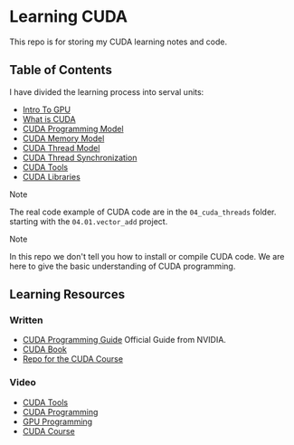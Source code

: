 # Learning CUDA

This repo is for storing my CUDA learning notes and code.

## Table of Contents

I have divided the learning process into serval units:

- [Intro To GPU](/00_intro_to_gpu/README.md)
- [What is CUDA](/01_into_to_cuda/README.md)
- [CUDA Programming Model](/02_cuda_programming/README.md)
- [CUDA Memory Model](/03_cuda_memory/README.md)
- [CUDA Thread Model](/04_cuda_threads/README.md)
- [CUDA Thread Synchronization](/05_cuda_syncronization/README.md)
- [CUDA Tools](/06_cuda_tools/README.md)
- [CUDA Libraries](/07_cuda_libraries/README.md)

> [!NOTE]
> The real code example of CUDA code are in the `04_cuda_threads` folder. starting with the `04.01.vector_add` project.

> [!NOTE]
> In this repo we don't tell you how to install or compile CUDA code. We are here to give the basic understanding of CUDA programming.

## Learning Resources

### Written

- [CUDA Programming Guide](https://docs.nvidia.com/cuda/cuda-c-programming-guide/index.html) Official Guide from NVIDIA.
- [CUDA Book](https://github.com/brucefan1983/CUDA-Programming)
- [Repo for the CUDA Course](https://github.com/Infatoshi/cuda-course)
### Video

- [CUDA Tools](https://youtube.com/playlist?list=PL5B692fm6--ukF8S7ul5NmceZhXLRv_lR&si=gTRCu90KSrK6GbMs)
- [CUDA Programming](https://www.youtube.com/watch?v=4APkMJdiudU&list=PLC6u37oFvF40BAm7gwVP7uDdzmW83yHPe)
- [GPU Programming](https://youtube.com/playlist?list=PL5XwKDZZlwaY7t0M5OLprpkJUIrF8Lc9j&si=TjXkimCLNME_Er0A)
- [CUDA Course](https://www.youtube.com/watch?v=86FAWCzIe_4&list=PLQsfs0WLPE7Y_de5-i-_uIxsuXnLe143B)